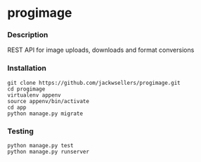 # progimage

### Description
REST API for image uploads, downloads and format conversions

### Installation
```
git clone https://github.com/jackwsellers/progimage.git
cd progimage
virtualenv appenv
source appenv/bin/activate
cd app
python manage.py migrate
```

### Testing
```
python manage.py test
python manage.py runserver



```